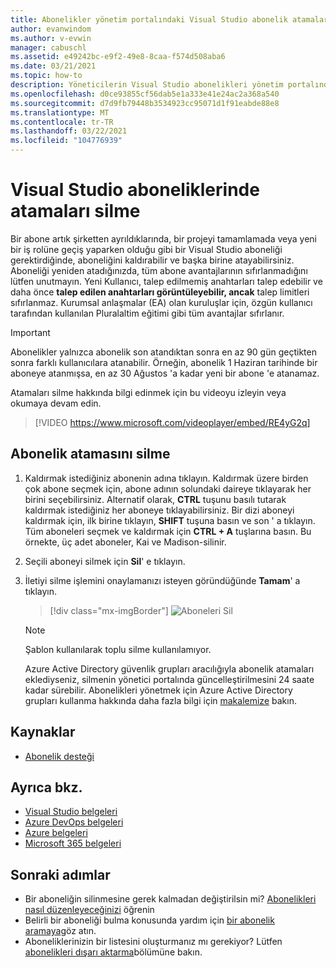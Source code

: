 ```yaml
---
title: Abonelikler yönetim portalındaki Visual Studio abonelik atamalarını silme | Microsoft Docs
author: evanwindom
ms.author: v-evwin
manager: cabuschl
ms.assetid: e49242bc-e9f2-49e8-8caa-f574d508aba6
ms.date: 03/21/2021
ms.topic: how-to
description: Yöneticilerin Visual Studio abonelikleri yönetim portalındaki abonelik atamalarını nasıl silebileceğinizi öğrenin
ms.openlocfilehash: d0ce93855cf56dab5e1a333e41e24ac2a368a540
ms.sourcegitcommit: d7d9fb79448b3534923cc95071d1f91eabde88e8
ms.translationtype: MT
ms.contentlocale: tr-TR
ms.lasthandoff: 03/22/2021
ms.locfileid: "104776939"
---
```

# <a name="delete-assignments-in-visual-studio-subscriptions"></a>Visual Studio aboneliklerinde atamaları silme
Bir abone artık şirketten ayrıldıklarında, bir projeyi tamamlamada veya yeni bir iş rolüne geçiş yaparken olduğu gibi bir Visual Studio aboneliği gerektirdiğinde, aboneliğini kaldırabilir ve başka birine atayabilirsiniz. Aboneliği yeniden atadığınızda, tüm abone avantajlarının sıfırlanmadığını lütfen unutmayın.  Yeni Kullanıcı, talep edilmemiş anahtarları talep edebilir ve daha önce **talep edilen anahtarları görüntüleyebilir, ancak** talep limitleri sıfırlanmaz.  Kurumsal anlaşmalar (EA) olan kuruluşlar için, özgün kullanıcı tarafından kullanılan Pluralaltim eğitimi gibi tüm avantajlar sıfırlanır. 
> [!Important]
> Abonelikler yalnızca abonelik son atandıktan sonra en az 90 gün geçtikten sonra farklı kullanıcılara atanabilir.  Örneğin, abonelik 1 Haziran tarihinde bir aboneye atanmışsa, en az 30 Ağustos 'a kadar yeni bir abone 'e atanamaz. 

Atamaları silme hakkında bilgi edinmek için bu videoyu izleyin veya okumaya devam edin.  

> [!VIDEO https://www.microsoft.com/videoplayer/embed/RE4yG2q]

## <a name="delete-a-subscription-assignment"></a>Abonelik atamasını silme
1. Kaldırmak istediğiniz abonenin adına tıklayın. Kaldırmak üzere birden çok abone seçmek için, abone adının solundaki daireye tıklayarak her birini seçebilirsiniz.  Alternatif olarak, **CTRL** tuşunu basılı tutarak kaldırmak istediğiniz her aboneye tıklayabilirsiniz. Bir dizi aboneyi kaldırmak için, ilk birine tıklayın, **SHIFT** tuşuna basın ve son ' a tıklayın.  Tüm aboneleri seçmek ve kaldırmak için **CTRL + A** tuşlarına basın. Bu örnekte, üç adet aboneler, Kai ve Madison-silinir. 
2. Seçili aboneyi silmek için **Sil**' e tıklayın.
3. İletiyi silme işlemini onaylamanızı isteyen göründüğünde **Tamam**' a tıklayın.
   > [!div class="mx-imgBorder"]
   > ![Aboneleri Sil](_img/delete-license/delete-subscribers.png "Silmek istediğiniz kullanıcıları seçin ve Sil ' e tıklayın. Birden çok aboneyi seçmek için CTRL ve Shift tuşlarını kullanabilirsiniz.")

   > [!NOTE]
   > Şablon kullanılarak toplu silme kullanılamıyor. 
   >
   > Azure Active Directory güvenlik grupları aracılığıyla abonelik atamaları eklediyseniz, silmenin yönetici portalında güncelleştirilmesini 24 saate kadar sürebilir.  Abonelikleri yönetmek için Azure Active Directory grupları kullanma hakkında daha fazla bilgi için [makalemize](assign-license-bulk.md#use-azure-active-directory-groups-to-assign-subscriptions) bakın. 

## <a name="resources"></a>Kaynaklar
- [Abonelik desteği](https://aka.ms/vsadminhelp)

## <a name="see-also"></a>Ayrıca bkz.
- [Visual Studio belgeleri](/visualstudio/)
- [Azure DevOps belgeleri](/azure/devops/)
- [Azure belgeleri](/azure/)
- [Microsoft 365 belgeleri](/microsoft-365/)

## <a name="next-steps"></a>Sonraki adımlar
- Bir aboneliğin silinmesine gerek kalmadan değiştirilsin mi?  [Abonelikleri nasıl düzenleyeceğinizi](edit-license.md) öğrenin
- Belirli bir aboneliği bulma konusunda yardım için [bir abonelik aramaya](search-license.md)göz atın.
- Aboneliklerinizin bir listesini oluşturmanız mı gerekiyor?  Lütfen [abonelikleri dışarı aktarma](exporting-subscriptions.md)bölümüne bakın.
